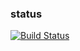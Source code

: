 ### status

[![Build Status](https://dev.azure.com/MaximilianStarke0852/One-Time-Pad/_apis/build/status/Necktschnagge.one-time-pad?branchName=master)](https://dev.azure.com/MaximilianStarke0852/One-Time-Pad/_build/latest?definitionId=2&branchName=master)

